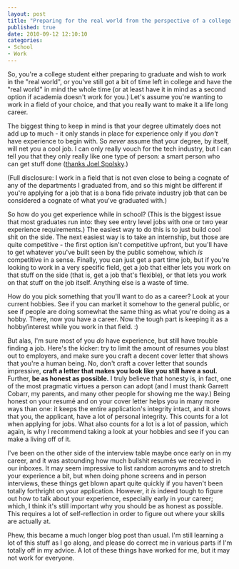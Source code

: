 ```yaml
---
layout: post
title: "Preparing for the real world from the perspective of a college student"
published: true
date: 2010-09-12 12:10:10
categories:
- School
- Work
---
```


So, you're a college student either preparing to graduate and wish to work
in the "real world", or you've still got a bit of time left in college and
have the "real world" in mind the whole time (or at least have it in mind as
a second option if academia doesn't work for you.)  Let's assume you're wanting
to work in a field of your choice, and that you really want to make it a life
long career.

The biggest thing to keep in mind is that your degree ultimately does not
add up to much - it only stands in place for experience only if you *don't*
have experience to begin with.  So *never* assume that your degree, by itself,
will net you a cool job.  I can only really vouch for the tech industry,
but I can tell you that they only really like one type of person:
a smart person who can get stuff done ([thanks Joel Spolsky].)

(Full disclosure: I work in a field that is not even close to being a cognate
of any of the departments I graduated from, and so this might be different if
you're applying for a job that is a bona fide private industry job that can
be considered a cognate of what you've graduated with.)

So how do you get experience while in school?  (This is the biggest issue
that most graduates run into: they see entry level jobs with one or two year
experience requirements.)  The easiest way to do this is to just build cool
shit on the side.  The next easiest way is to take an internship, but those
are quite competitive - the first option isn't competitive upfront, but
you'll have to get whatever you've built seen by the public somehow, which
*is* competitive in a sense.  Finally, you can just get a part time job,
but if you're looking to work in a very specific field, get a job that either
lets you work on that stuff on the side (that is, get a job that's flexible),
or that lets you work on that stuff on the job itself.  Anything else is a
waste of time.

How do you pick something that you'll want to do as a career?  Look at your
current hobbies.  See if you can market it somehow to the general public, or
see if people are doing somewhat the same thing as what you're doing as a
hobby.  There, now you have a career.  Now the tough part is keeping it as
a hobby/interest while you work in that field. :)

But alas, I'm sure most of you *do* have experience, but still have trouble
finding a job.  Here's the kicker: try to limit the amount of resumes you
blast out to employers, and make sure you craft a decent cover letter that
shows that you're a human being.  No, don't craft a cover letter that sounds
impressive, **craft a letter that makes you look like you still have a soul.**
Further, **be as honest as possible.**  I truly believe that honesty is, in
fact, one of the most pragmatic virtues a person can adopt (and I must thank
Garrett Cobarr, my parents, and many other people for showing me the way.)
Being honest on your resum&eacute; and on your cover letter helps you in
many more ways than one: it keeps the entire application's integrity intact,
and it shows that you, the applicant, have a lot of personal integrity.
This counts for a lot when applying for jobs.  What also counts for a lot is
a lot of passion, which again, is why I recommend taking a look at your
hobbies and see if you can make a living off of it.

I've been on the other side of the interview table maybe once early on in
my career, and it was astounding how much bullshit resum&eacute;s we received
in our inboxes. It may seem impressive to list random acronyms and to stretch
your experience a bit, but when doing phone screens and in person interviews,
these things get blown apart quite quickly if you haven't been totally
forthright on your application.  However, it *is* indeed tough to figure out
how to talk about your experience, especially early in your career; which,
I think it's still important why you should be as honest as possible.  This
requires a lot of self-reflection in order to figure out where your skills
are actually at.

Phew, this became a much longer blog post than usual. I'm still learning
a lot of this stuff as I go along, and please do correct me in various parts
if I'm totally off in my advice.  A lot of these things have worked for me,
but it may not work for everyone.

[thanks Joel Spolsky]: http://www.joelonsoftware.com/articles/GuerrillaInterviewing3.html
